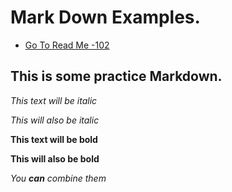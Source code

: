 # Mark Down Examples.

- [Go To Read Me -102](/README.md)

## This is some practice Markdown.

*This text will be italic*

_This will also be italic_

**This text will be bold**

__This will also be bold__

_You **can** combine them_
